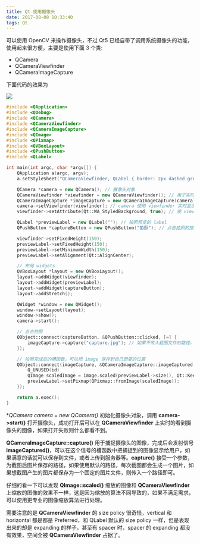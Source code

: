 ```yaml
---
title: Qt 使用摄像头
date: 2017-08-08 10:33:40
tags: Qt
---
```


可以使用 OpenCV 来操作摄像头，不过 Qt5 已经自带了调用系统摄像头的功能，使用起来很方便，主要是使用下面 3 个类:

* QCamera
* QCameraViewfinder
* QCameraImageCapture

下面代码的效果为

![](/img/qt/camera.png)

<!--more-->

```cpp
#include <QApplication>
#include <QDebug>
#include <QCamera>
#include <QCameraViewfinder>
#include <QCameraImageCapture>
#include <QImage>
#include <QPixmap>
#include <QVBoxLayout>
#include <QPushButton>
#include <QLabel>

int main(int argc, char *argv[]) {
    QApplication a(argc, argv);
    a.setStyleSheet("QCameraViewfinder, QLabel { border: 2px dashed grey;}");

    QCamera *camera = new QCamera(); // 摄像头对象
    QCameraViewfinder *viewfinder = new QCameraViewfinder(); // 用于实时显示摄像头图像
    QCameraImageCapture *imageCapture = new QCameraImageCapture(camera); // 用于截取摄像头图像
    camera->setViewfinder(viewfinder); // camera 使用 viewfinder 实时显示图像
    viewfinder->setAttribute(Qt::WA_StyledBackground, true); // 使 viewfinder 能够使用 QSS

    QLabel *previewLabel = new QLabel(""); // 拍照预览的 label
    QPushButton *captureButton = new QPushButton("拍照"); // 点击拍照的按钮

    viewfinder->setFixedHeight(150);
    previewLabel->setFixedHeight(150);
    previewLabel->setMinimumWidth(150);
    previewLabel->setAlignment(Qt::AlignCenter);

    // 布局 widgets
    QVBoxLayout *layout = new QVBoxLayout();
    layout->addWidget(viewfinder);
    layout->addWidget(previewLabel);
    layout->addWidget(captureButton);
    layout->addStretch();

    QWidget *window = new QWidget();
    window->setLayout(layout);
    window->show();
    camera->start();

    // 点击拍照
    QObject::connect(captureButton, &QPushButton::clicked, [=] {
        imageCapture->capture("capture.jpg"); // 如果不传入截图文件的路径，则会使用默认的路径，每次截图生成一个图片
    });

    // 拍照完成后的槽函数，可以把 image 保存到自己想要的位置
    QObject::connect(imageCapture, &QCameraImageCapture::imageCaptured, [=](int id, const QImage &image) {
        Q_UNUSED(id)
        QImage scaledImage = image.scaled(previewLabel->size(), Qt::KeepAspectRatio, Qt::SmoothTransformation);
        previewLabel->setPixmap(QPixmap::fromImage(scaledImage));
    });

    return a.exec();
}
```

**QCamera *camera = new QCamera()** 初始化摄像头对象，调用 **camera->start()** 打开摄像头，成功打开后可以在 **QCameraViewfinder** 上实时的看到摄像头的图像，如果打开失败则什么都看不到。

**QCameraImageCapture::capture()** 用于捕捉摄像头的图像，完成后会发射信号 **imageCaptured()**，可以在这个信号的槽函数中把捕捉到的图像显示给用户，如果满意的话就可以保存到文件，或者上传到服务器等。**capture()** 接受一个参数，为截图后图片保存的路径，如果使用默认的路径，每次截图都会生成一个图片，如果想截图产生的图片都保存为一个固定的图片文件，则传入一个路径即可。

仔细的看一下可以发现 **QImage::scaled()** 缩放的图像和 **QCameraViewfinder** 上缩放的图像的效果不一样，这是因为缩放的算法不同导致的，如果不满足需求，可以使用更专业的图像缩放算法进行处理。

需要注意的是 **QCameraViewfinder** 的 size policy 很奇怪，vertical 和 horizontal 都是都是 Preferred，和 QLabel 默认的 size policy 一样，但是表现出来的却是 expanding 的样子，甚至有 spacer 时，spacer 的 expanding 都没有效果，空间全被 **QCameraViewfinder** 占据了。

